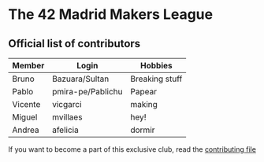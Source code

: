 # The 42 Madrid Makers League

## Official list of contributors

|Member|Login|Hobbies|
|---|---|---|
|Bruno|Bazuara/Sultan|Breaking stuff|
|Pablo|pmira-pe/Pablichu|Papear|
|Vicente|vicgarci|making|
|Miguel|mvillaes|hey!|
|Andrea|afelicia|dormir|


If you want to become a part of this exclusive club, read the [contributing file](CONTRIBUTING.md)
